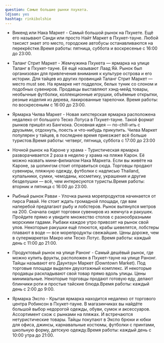 ```yaml
---
question: Самые большие рынки пхукета.
ldjson: yes
hashtag: rinkibolshie
---
```


* Викенд или Нака Маркет - Самый большой рынок на Пхукете. Ещё его называют Санди или просто Найт Маркет в Пхукет-тауне. Любой таксист знает это место, городские автобусы останавливаются на перекрёстке.Время работы: пятница, суббота и воскресенье с 16:00 до 23:00.

* Таланг Стрит Маркет - Жемчужина Пхукета — ярмарка на улице Таланг в Пхукет-тауне. Её ещё называют Лаад Яй. Рынок был организован для привлечения внимания к культуре острова и его истории. Для тайцев из других провинций Таланг Стрит Маркет — место must see. На ярмарке нет подделок, белых туник со слоном и подобных сувениров. Продавцы выставляют хэнд-мейд товары, необычные футболки, коллекционные игрушки, объёмные открытки, резные изделия из дерева, лакированные тарелочки. Время работы: по воскресеньям с 16:00 до 23:00.

* Ярмарка Чилва Маркет - Новая хипстерская ярмарка расположена недалеко от большого Теско Лотуса в Пхукет-тауне. Такой формат рынков пришёл из Бангкока. Основная идея — по-chill-ить с друзьями, отдохнуть, поесть и что-нибудь прикупить. Чилва Маркет популярен у тайцев, в последнее время приезжает всё больше туристов.Время работы: четверг, пятница, суббота с 17:00 до 23:00

* Ночной рынок на Кароне у храма - Туристическая ярмарка разворачивается 2 раза в неделю у храма на пляже Карон. Её можно назвать мини-филиалом Нака Маркета. Если вы живёте на Кароне, за шопингом стоит отправиться сюда. Торговцы продают сувениры, пляжную одежду, футболки с надписью Thailand, купальники, сумки, чемоданы, косметику, украшения и другие безделушки — всё, чем интересуются туристы.Время работы: вторник и пятница с 16:00 до 23:00.

* Рыбный рынок Раваи - Улочка рынка морепродуктов начинается от пирса Равай. Не стоит ждать громадной площади, где вам наперебой предлагают рыбу и лобстеров. Рынок вытянулся метров на 200. Сначала сидят торговки сувениров из жемчуга и ракушек. Пройдите прямо и увидите множество столов с разнообразными морскими гадами. Рыбаки каждое утро привозят на рынок свой улов. Некоторые ракушки ещё плюются, крабы шевелятся, лобстеры плавают в воде — все морепродукты свежайшие. Цены дороже, чем в супермаркетах Макро или Теско Лотус. Время работы: каждый день с 11:00 до 21:00.

* Продуктовый рынок на улице Ранонг - Самый дешёвый рынок, где можно купить фрукты, расположен в Пхукет-тауне на улице Ранонг. Тайцы называют его Даунтаун Маркет (Downtown Market). Под торговые площади выделен двухэтажный комплекс. И некоторые продавцы раскладывают свой товар прямо вдоль улицы. Цены минимальные. Некоторые торговцы продают готовую еду, делают блинчики роти и простые тайские блюда.Время работы: каждый день с 2:00 до 9:00.

* Ярмарка Экспо - Крытая ярмарка находится недалеко от торгового центра Робинсон в Пхукет-тауне. В магазинчиках вы найдёте большой выбор недорогой одежды, обуви, сумок и аксессуаров. Ассортимент схож с рынками на пляжах. И встречаются нетуристические товары. Тайцы покупают в Экспо брюки и юбки для офиса, джинсы, карнавальные костюмы, футболки с принтами, школьную форму, детскую одежду.Время работы: каждый день с 10:00 утра до 21:00.
